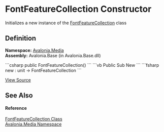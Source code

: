# FontFeatureCollection Constructor


Initializes a new instance of the <a href="T_Avalonia_Media_FontFeatureCollection">FontFeatureCollection</a> class



## Definition
**Namespace:** <a href="N_Avalonia_Media">Avalonia.Media</a>  
**Assembly:** Avalonia.Base (in Avalonia.Base.dll)

<Tabs groupId="api-code-preview">
<TabItem value="csharp" label="C#">
```csharp
public FontFeatureCollection()
```
</TabItem>
<TabItem value="vb" label="VB">
```vb
Public Sub New
```
</TabItem>
<TabItem value="fsharp" label="F#">
```fsharp
new : unit -> FontFeatureCollection
```
</TabItem>
</Tabs>



<a href="https://github.com/AvaloniaUI/Avalonia/tree/master/src/Avalonia.Base/Media/FontFeatureCollection.cs" title="View the source code">View Source</a>



## See Also


#### Reference
<a href="T_Avalonia_Media_FontFeatureCollection">FontFeatureCollection Class</a>  
<a href="N_Avalonia_Media">Avalonia.Media Namespace</a>  

